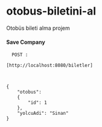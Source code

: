 # otobus-biletini-al
Otobüs bileti alma projem

#### Save Company

```````````````
  POST :

[http://localhost:8080/biletler]



{
    "otobus":
    {
        "id": 1
    },
    "yolcuAdi": "Sinan"
}
```````````````
